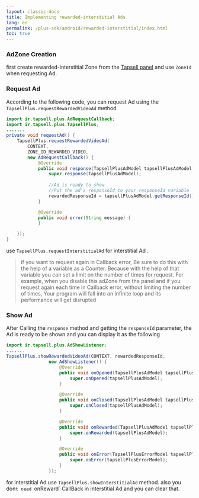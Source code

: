 ```yaml
---
layout: classic-docs
title: Implementing rewarded-interstitial Ads
lang: en
permalink: /plus-sdk/android/rewarded-interstitial/index.html
toc: true
---
```

### AdZone Creation
first create rewarded-interstitial Zone from the [Tapsell panel](https://dashboard.tapsell.ir/) and use `ZoneId` when requesting Ad.

### Request Ad
According to the following code, you can request Ad using the `TapsellPlus.requestRewardedVideoAd` method
```java
import ir.tapsell.plus.AdRequestCallback;
import ir.tapsell.plus.TapsellPlus;
.......
private void requestAd() {
    TapsellPlus.requestRewardedVideoAd(
        CONTEXT,
        ZONE_ID_REWARDED_VIDEO,
        new AdRequestCallback() {
            @Override
            public void response(TapsellPlusAdModel tapsellPlusAdModel) {
                super.response(tapsellPlusAdModel);
                
                //Ad is ready to show
                //Put the ad's responseId to your responseId variable
                rewardedResponseId = tapsellPlusAdModel.getResponseId();
            }

            @Override
            public void error(String message) {
            }

    });
}
```

use `TapsellPlus.requestInterstitialAd` for interstitial Ad .

> if you want to request again in Callback error, Be sure to do this with the help of a variable as a Counter.
Because with the help of that variable you can set a limit on the number of times for request.
For example, when you disable this adZone from the panel and if you request again each time in Callback error, without limiting the number of times, 
Your program will fall into an infinite loop and its performance will get disrupted

### Show Ad
After Calling the `response` method and getting the `responseId` parameter, the Ad is ready to be shown and you can display it as the following

```java
import ir.tapsell.plus.AdShowListener;
.......
TapsellPlus.showRewardedVideoAd(CONTEXT, rewardedResponseId,
                new AdShowListener() {
                    @Override
                    public void onOpened(TapsellPlusAdModel tapsellPlusAdModel) {
                        super.onOpened(tapsellPlusAdModel);
                    }

                    @Override
                    public void onClosed(TapsellPlusAdModel tapsellPlusAdModel) {
                        super.onClosed(tapsellPlusAdModel);
                    }

                    @Override
                    public void onRewarded(TapsellPlusAdModel tapsellPlusAdModel) {
                        super.onRewarded(tapsellPlusAdModel);
                    }

                    @Override
                    public void onError(TapsellPlusErrorModel tapsellPlusErrorModel) {
                        super.onError(tapsellPlusErrorModel);
                    }
                });
```
for interstitial Ad use `TapsellPlus.showInterstitialAd` method. also  you don`t need `onReward` CallBack in interstitial Ad and you can clear that.
